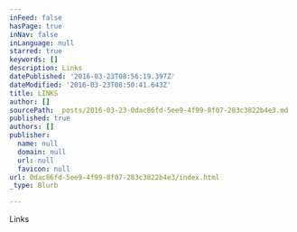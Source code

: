 ```yaml
---
inFeed: false
hasPage: true
inNav: false
inLanguage: null
starred: true
keywords: []
description: Links
datePublished: '2016-03-23T08:56:19.397Z'
dateModified: '2016-03-23T08:50:41.643Z'
title: LINKS
author: []
sourcePath: _posts/2016-03-23-0dac86fd-5ee9-4f99-8f07-283c3822b4e3.md
published: true
authors: []
publisher:
  name: null
  domain: null
  url: null
  favicon: null
url: 0dac86fd-5ee9-4f99-8f07-283c3822b4e3/index.html
_type: Blurb

---
```

Links